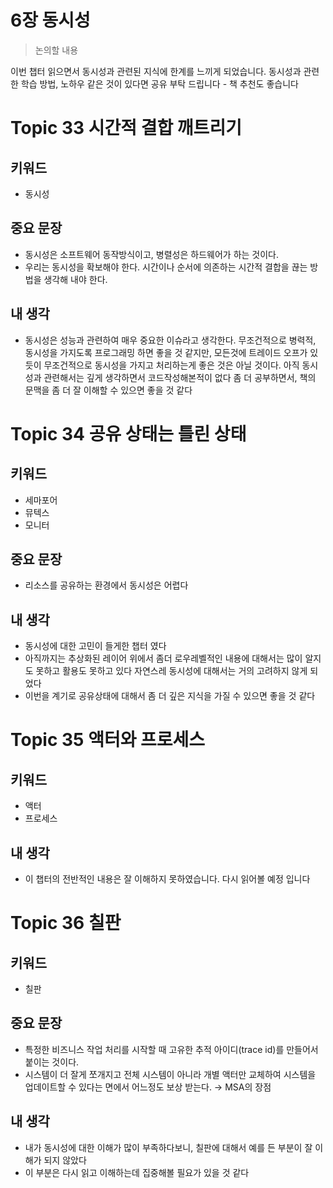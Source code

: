 # 6장 동시성

> 논의할 내용
> 

이번 챕터 읽으면서 동시성과 관련된 지식에 한계를 느끼게 되었습니다. 동시성과 관련한 학습 방법, 노하우 같은 것이 있다면 공유 부탁 드립니다 - 책 추천도 좋습니다

# Topic 33 시간적 결합 깨트리기

## 키워드

- 동시성

## 중요 문장

- 동시성은 소프트웨어 동작방식이고, 병렬성은 하드웨어가 하는 것이다.
- 우리는 동시성을 확보해야 한다. 시간이나 순서에 의존하는 시간적 결합을 끊는 방법을 생각해 내야 한다.

## 내 생각

- 동시성은 성능과 관련하여 매우 중요한 이슈라고 생각한다. 무조건적으로 병력적, 동시성을 가지도록 프로그래밍 하면 좋을 것 같지만, 모든것에 트레이드 오프가 있듯이 무조건적으로 동시성을 가지고 처리하는게 좋은 것은 아닐 것이다. 아직 동시성과 관련해서는 깊게 생각하면서 코드작성해본적이 없다 좀 더 공부하면서, 책의 문맥을 좀 더 잘 이해할 수 있으면 좋을 것 같다

# Topic 34 공유 상태는 틀린 상태

## 키워드

- 세마포어
- 뮤텍스
- 모니터

## 중요 문장

- 리소스를 공유하는 환경에서 동시성은 어렵다

## 내 생각

- 동시성에 대한 고민이 들게한 챕터 였다
- 아직까지는 추상화된 레이어 위에서 좀더 로우레벨적인 내용에 대해서는 많이 알지도 못하고 활용도 못하고 있다 자연스레 동시성에 대해서는 거의 고려하지 않게 되었다
- 이번을 계기로 공유상태에 대해서 좀 더 깊은 지식을 가질 수 있으면 좋을 것 같다

# Topic 35 액터와 프로세스

## 키워드

- 액터
- 프로세스

## 내 생각

- 이 챕터의 전반적인 내용은 잘 이해하지 못하였습니다. 다시 읽어볼 예정 입니다

# Topic 36 칠판

## 키워드

- 칠판

## 중요 문장

- 특정한 비즈니스 작업 처리를 시작할 때 고유한 추적 아이디(trace id)를 만들어서 붙이는 것이다.
- 시스템이 더 잘게 쪼개지고 전체 시스템이 아니라 개별 액터만 교체하여 시스템을 업데이트할 수 있다는 면에서 어느정도 보상 받는다. → MSA의 장점

## 내 생각

- 내가 동시성에 대한 이해가 많이 부족하다보니, 칠판에 대해서 예를 든 부분이 잘 이해가 되지 않았다
- 이 부분은 다시 읽고 이해하는데 집중해볼 필요가 있을 것 같다